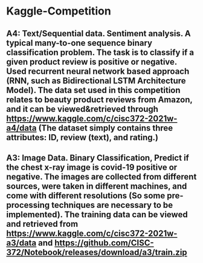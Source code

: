 # Kaggle-Competition
## A4: Text/Sequential data. Sentiment analysis. A typical many-to-one sequence binary classification problem. The task is to classify if a given product review is positive or negative. Used recurrent neural network based approach (RNN, such as Bidirectional LSTM Architecture Model). The data set used in this competition relates to beauty product reviews from Amazon, and it can be viewed&retrieved through https://www.kaggle.com/c/cisc372-2021w-a4/data (The dataset simply contains three attributes: ID, review (text), and rating.) 

## A3: Image Data. Binary Classification, Predict if the chest x-ray image is covid-19 positive or negative. The images are collected from different sources, were taken in different machines, and come with different resolutions (So some pre-processing techniques are necessary to be implemented). The training data can be viewed and retrieved from https://www.kaggle.com/c/cisc372-2021w-a3/data and https://github.com/CISC-372/Notebook/releases/download/a3/train.zip  

